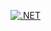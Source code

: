 [![.NET](https://github.com/FS-Frost/ci-test/actions/workflows/dotnet.yml/badge.svg)](https://github.com/FS-Frost/ci-test/actions/workflows/dotnet.yml)
